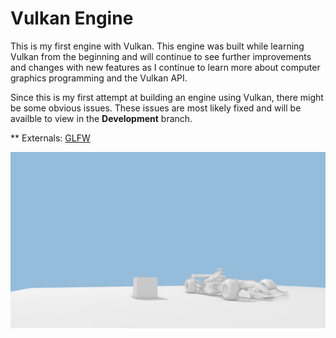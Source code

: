 # Vulkan Engine

This is my first engine with Vulkan. This engine was built while learning Vulkan from the beginning and will continue to see further improvements and changes
with new features as I continue to learn more about computer graphics programming and the Vulkan API.

Since this is my first attempt at building an engine using Vulkan, there might be some obvious issues. These issues are most likely fixed 
and will be availble to view in the **Development** branch.

** Externals:
[GLFW](https://www.glfw.org/)

![Running Instance of current engine](pictures/RunninEngineGam.PNG)
